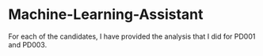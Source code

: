 # Machine-Learning-Assistant
For each of the candidates, I have provided the analysis that I did for PD001 and PD003.
